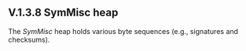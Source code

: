 ## V.1.3.8 SymMisc heap

The _SymMisc_ heap holds various byte sequences (e.g., signatures and checksums).
